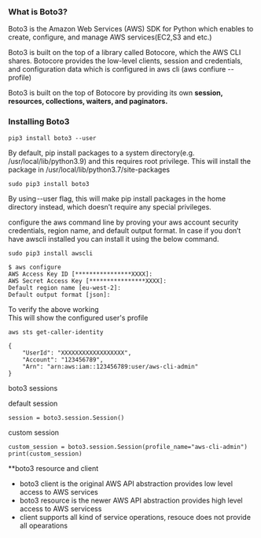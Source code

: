 ### What is Boto3?

Boto3 is the Amazon Web Services (AWS) SDK for Python which enables to create, configure, and manage AWS services(EC2,S3 and etc.)

Boto3 is built on the top of a library called Botocore, which the AWS CLI shares. Botocore provides the low-level clients, session and credentials, and configuration data which is configured in aws cli (aws confiure --profile)</br>

Boto3 is built on the top of Botocore by providing its own <b>session, resources, collections, waiters, and paginators.</b>

### Installing Boto3

```
pip3 install boto3 --user
```
By default, pip install packages to a system directory(e.g. /usr/local/lib/python3.9) and this requires root privilege. This will install the package in /usr/local/lib/python3.7/site-packages
```
sudo pip3 install boto3
```
By using --user flag, this will make pip install packages in the home directory instead, which doesn’t require any special privileges.

configure the aws command line by proving your aws account security credentials, region name, and default output format. In case if you don’t have awscli installed you can install it using the below command.

```
sudo pip3 install awscli
```
```
$ aws configure
AWS Access Key ID [****************XXXX]:
AWS Secret Access Key [****************XXXX]:
Default region name [eu-west-2]:
Default output format [json]:
```
To verify the above working</br>
This will show the configured user's profile
```
aws sts get-caller-identity

{
    "UserId": "XXXXXXXXXXXXXXXXXX",
    "Account": "123456789",
    "Arn": "arn:aws:iam::123456789:user/aws-cli-admin"
}
```
boto3 sessions

default session
```
session = boto3.session.Session()
```
custom session
```
custom_session = boto3.session.Session(profile_name="aws-cli-admin")
print(custom_session)
```

**boto3 resource and client
 - boto3 client is the original AWS API abstraction provides low level access to AWS services
 - boto3 resource is the newer AWS API abstraction provides high level access to AWS servicess
 - client supports all kind of service operations, resouce does not provide all opearations</br>


